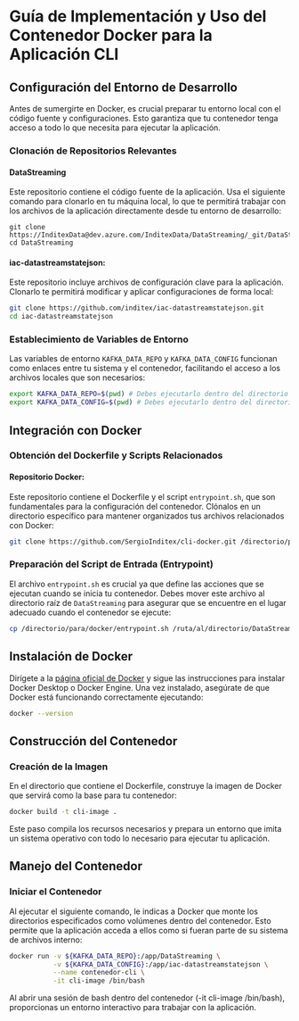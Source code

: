 # Guía de Implementación y Uso del Contenedor Docker para la Aplicación CLI

## Configuración del Entorno de Desarrollo

Antes de sumergirte en Docker, es crucial preparar tu entorno local con el código fuente y configuraciones. Esto garantiza que tu contenedor tenga acceso a todo lo que necesita para ejecutar la aplicación.

### Clonación de Repositorios Relevantes

#### DataStreaming
Este repositorio contiene el código fuente de la aplicación. Usa el siguiente comando para clonarlo en tu máquina local, lo que te permitirá trabajar con los archivos de la aplicación directamente desde tu entorno de desarrollo:

```shell
git clone https://InditexData@dev.azure.com/InditexData/DataStreaming/_git/DataStreaming
cd DataStreaming
```

#### iac-datastreamstatejson:
Este repositorio incluye archivos de configuración clave para la aplicación. Clonarlo te permitirá modificar y aplicar configuraciones de forma local:

```bash
git clone https://github.com/inditex/iac-datastreamstatejson.git
cd iac-datastreamstatejson
```
### Establecimiento de Variables de Entorno

Las variables de entorno `KAFKA_DATA_REPO` y `KAFKA_DATA_CONFIG` funcionan como enlaces entre tu sistema y el contenedor, facilitando el acceso a los archivos locales que son necesarios:

```bash
export KAFKA_DATA_REPO=$(pwd) # Debes ejecutarlo dentro del directorio DataStreaming
export KAFKA_DATA_CONFIG=$(pwd) # Debes ejecutarlo dentro del directorio iac-datastreamstatejson
```
## Integración con Docker

### Obtención del Dockerfile y Scripts Relacionados

#### Repositorio Docker:
Este repositorio contiene el Dockerfile y el script `entrypoint.sh`, que son fundamentales para la configuración del contenedor. Clónalos en un directorio específico para mantener organizados tus archivos relacionados con Docker:

```bash
git clone https://github.com/SergioInditex/cli-docker.git /directorio/para/docker
```
### Preparación del Script de Entrada (Entrypoint)

El archivo `entrypoint.sh` es crucial ya que define las acciones que se ejecutan cuando se inicia tu contenedor. Debes mover este archivo al directorio raíz de `DataStreaming` para asegurar que se encuentre en el lugar adecuado cuando el contenedor se ejecute:

```bash
cp /directorio/para/docker/entrypoint.sh /ruta/al/directorio/DataStreaming/ o ruta $KAFKA_DATA_REPO
```
## Instalación de Docker

Dirígete a la [página oficial de Docker](https://docs.docker.com/get-docker/) y sigue las instrucciones para instalar Docker Desktop o Docker Engine. Una vez instalado, asegúrate de que Docker está funcionando correctamente ejecutando:

```bash
docker --version
```

## Construcción del Contenedor

### Creación de la Imagen

En el directorio que contiene el Dockerfile, construye la imagen de Docker que servirá como la base para tu contenedor:

```bash
docker build -t cli-image .
```
Este paso compila los recursos necesarios y prepara un entorno que imita un sistema operativo con todo lo necesario para ejecutar tu aplicación.

## Manejo del Contenedor

### Iniciar el Contenedor

Al ejecutar el siguiente comando, le indicas a Docker que monte los directorios especificados como volúmenes dentro del contenedor. Esto permite que la aplicación acceda a ellos como si fueran parte de su sistema de archivos interno:

```bash
docker run -v ${KAFKA_DATA_REPO}:/app/DataStreaming \
           -v ${KAFKA_DATA_CONFIG}:/app/iac-datastreamstatejson \
           --name contenedor-cli \
           -it cli-image /bin/bash
```
Al abrir una sesión de bash dentro del contenedor (-it cli-image /bin/bash), proporcionas un entorno interactivo para trabajar con la aplicación.
